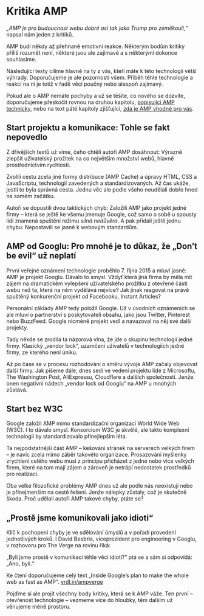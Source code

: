 # Kritika AMP

_„AMP je pro budoucnost webu dobré asi tak jako Trump pro zeměkouli,“_ napsal nám jeden z kritiků.

AMP budí někdy až přehnaně emotivní reakce. Některým bodům kritiky příliš rozumět není, některé jsou ale zajímavé a s některými dokonce souhlasíme.

Následující texty cílíme hlavně na ty z vás, kteří máte k této technologii větší výhrady. Doporučujeme je ale pozornosti všem. Příběh téhle technologie a reakcí na ni je totiž v řadě věcí poučný nebo alespoň zajímavý.

Pokud ale o AMP nemáte pochyby a už se těšíte, co nového se dozvíte, doporučujeme přeskočit rovnou na druhou kapitolu, [popisující AMP technicky](2-uvod.md), nebo na text páté kapitoly zjišťující, [zda je AMP vhodné pro vás](amp-je-pro-vas.md).

## Start projektu a komunikace: Tohle se fakt nepovedlo

Z dřívějších textů už víme, čeho chtěli autoři AMP dosáhnout: Výrazně zlepšit uživatelský prožitek na co největším množství webů, hlavně prostřednictvím rychlosti.

Zvolili cestu zcela jiné formy distribuce (AMP Cache) a úpravy HTML, CSS a JavaScriptu, technologií zavedených a standardizovaných. Až čas ukáže, jestli to byla správná cesta. Jednu věc ale podle všeho neudělali dobře hned na samém začátku.

Autoři se dopustili dvou taktických chyb: Založili AMP jako projekt jedné firmy – která se ještě ke všemu jmenuje Google, což samo o sobě u spousty lidí znamená spuštění režimu _silná nedůvěra_. A pak přidali ještě jednu chybu: Nepostavili se jasně k webovým standardům.

## AMP od Googlu: Pro mnohé je to důkaz, že „Don’t be evil“ už neplatí

První veřejné oznámení technologie proběhlo 7. října 2015 a mluví jasně: AMP je projekt Googlu. Dávalo to smysl. Vždyť která jiná firma by měla mít zájem na dramatickém vylepšení uživatelského prožitku z otevřené části webu než ta, která na něm vydělává nejvíce? Jak jinak reagovat na právě spuštěný konkurenční projekt od Facebooku, Instant Articles?

Personální základy AMP tedy položil Google. Už v úvodních oznámeních se ale mluví o partnerství s poskytovateli obsahu, jako jsou Twitter, Pinterest nebo BuzzFeed. Google nicméně projekt vedl a navazoval na něj své další projekty.

Tady někde se zrodila ta názorová vlna, že jde o skupinu technologií jedné firmy. Klasický „vendor lock“, uzamčení uživatelů v technologiích jedné firmy, ze kterého není úniku.

Až po čase se v procesu rozhodování o směru vývoje AMP začaly objevovat další firmy. Jak píšeme dále, dnes sedí ve vedení projektu lidé z Microsoftu, The Washington Post, AliExpressu, Cloudflare a dalších společností. Jenže onen negativní nádech „vendor lock od Googlu“ na AMP u mnohých zůstává.

## Start bez W3C

Google založil AMP mimo standardizační organizaci World Wide Web (W3C). I to dávalo smysl. Konsorcium W3C je skvělé, ale takto komplexní technologii by standardizovalo přinejlepším léta.

Ta nejpodstatnější část AMP – kešování stránek na serverech velkých firem – je navíc zcela mimo záběr takovéto organizace. Prosazování myšlenky zrychlení celého webu musí z principu přicházet z jedné nebo více velkých firem, které na tom mají zájem a zároveň je netrápí nedostatek prostředků pro realizaci.

Oba velké filozofické problémy AMP dnes už ale podle nás neexistují nebo je přinejmenším na cestě řešení. Jenže nálepky zůstaly, což je skutečně škoda. Proč udělali autoři AMP takové chyby, ptáte se?

## „Prostě jsme komunikovali jako idioti“

Klíč k pochopení chyby je ve sdělování úmyslů a v pořadí provedení jednotlivých kroků. I David Besbris, viceprezident pro engineering v Googlu, v rozhovoru pro The Verge na rovinu říká:

„Byli jsme prostě v komunikaci téhle věci idioti?“ ptá se a sám si odpovídá: „Ano, byli.“

Ke čtení doporučujeme celý text „Inside Google’s plan to make the whole web as fast as AMP“. [vrdl.in/ampverge](https://www.theverge.com/2018/3/8/17095078/google-amp-accelerated-mobile-page-announcement-standard-web-packaging-urls)

Pojďme si ale projít všechny body kritiky, která se k AMP váže. Ten první – otevřenost technologie – vezmeme více do hloubky, těm dalším už věnujeme méně prostoru.
